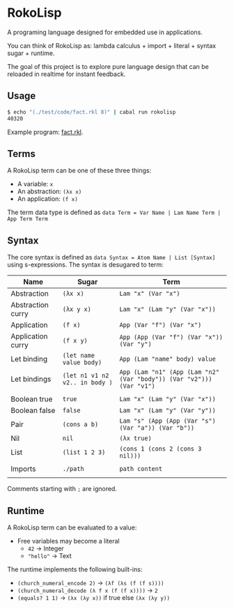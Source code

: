 # RokoLisp

A programing language designed for embedded use in applications.

You can think of RokoLisp as: lambda calculus + import + literal + syntax sugar + runtime.

The goal of this project is to explore pure language design that can be reloaded in realtime for instant feedback.

## Usage

```bash
$ echo "(./test/code/fact.rkl 8)" | cabal run rokolisp
40320
```

Example program: [fact.rkl](./test/code/fact.rkl).

## Terms

A RokoLisp term can be one of these three things:

- A variable: `x`
- An abstraction: `(λx x)`
- An application: `(f x)`

The term data type is defined as `data Term = Var Name | Lam Name Term | App Term Term`

## Syntax

The core syntax is defined as `data Syntax = Atom Name | List [Syntax]` using s-expressions.
The syntax is desugared to term:

| Name              | Sugar                          | Term                                                                 |
| ----------------- | ------------------------------ | -------------------------------------------------------------------- |
| Abstraction       | `(λx x)`                       | `Lam "x" (Var "x")`                                                  |
| Abstraction curry | `(λx y x)`                     | `Lam "x" (Lam "y" (Var "x"))`                                        |
| Application       | `(f x)`                        | `App (Var "f") (Var "x")`                                            |
| Application curry | `(f x y)`                      | `App (App (Var "f") (Var "x")) (Var "y")`                            |
| Let binding       | `(let name value body)`        | `App (Lam "name" body) value`                                        |
| Let bindings      | `(let n1 v1 n2 v2.. in body )` | `App (Lam "n1" (App (Lam "n2" (Var "body")) (Var "v2"))) (Var "v1")` |
|                   |                                |                                                                      |
| Boolean true      | `true`                         | `Lam "x" (Lam "y" (Var "x"))`                                        |
| Boolean false     | `false`                        | `Lam "x" (Lam "y" (Var "y"))`                                        |
| Pair              | `(cons a b)`                   | `Lam "s" (App (App (Var "s") (Var "a")) (Var "b"))`                  |
| Nil               | `nil`                          | `(λx true)`                                                          |
| List              | `(list 1 2 3)`                 | `(cons 1 (cons 2 (cons 3 nil)))`                                     |
|                   |                                |                                                                      |
| Imports           | `./path`                       | `path content`                                                       |
|                   |                                |                                                                      |

Comments starting with `;` are ignored.

## Runtime

A RokoLisp term can be evaluated to a value:

- Free variables may become a literal
  - `42` -> Integer
  - `"hello"` -> Text

The runtime implements the following built-ins:

- `(church_numeral_encode 2)` -> `(λf (λs (f (f s))))`
- `(church_numeral_decode (λ f x (f (f x))))` -> `2`
- `(equals? 1 1)` -> `(λx (λy x))` if true else `(λx (λy y))`
